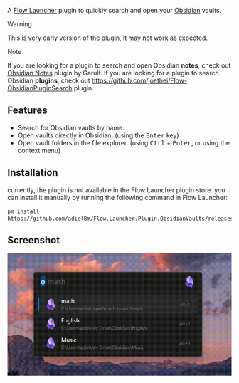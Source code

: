 A [Flow Launcher](https://github.com/Flow-Launcher/Flow.Launcher) plugin to quickly search and open your [Obsidian](https://obsidian.md/) vaults.

> [!WARNING]
> This is very early version of the plugin, it may not work as expected. 

> [!NOTE] 
> If you are looking for a plugin to search and open Obsidian **notes**, check out [Obsidian Notes](https://github.com/Garulf/Obsidian-Notes/tree/main) plugin by Garulf. 
> If you are looking for a plugin to search Obsidian **plugins**, check out https://github.com/joethei/Flow-ObsidianPluginSearch plugin.

## Features

- Search for Obsidian vaults by name.
- Open vaults directly in Obsidian. (using the <kbd>Enter</kbd> key)
- Open vault folders in the file explorer. (using <kbd>Ctrl</kbd> + <kbd>Enter</kbd>, or using the context menu)

## Installation

currently, the plugin is not available in the Flow Launcher plugin store. you can install it manually by running the following command in Flow Launcher:

```
pm install https://github.com/adielBm/Flow.Launcher.Plugin.ObsidianVaults/releases/latest/download/Flow.Launcher.Plugin.ObsidianVaults.zip
```

## Screenshot

![screenshot](screenshot.gif)
